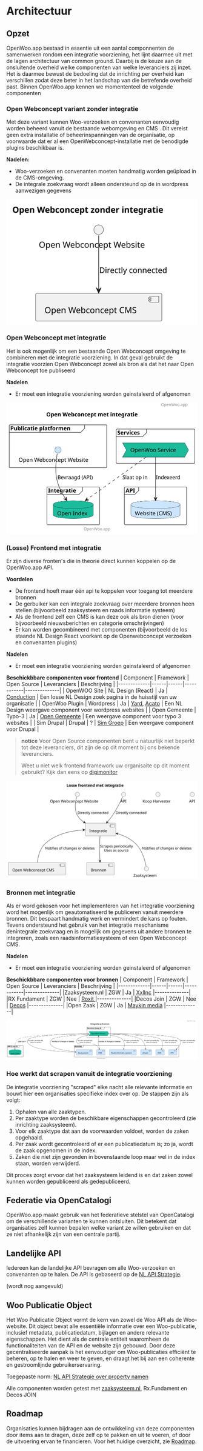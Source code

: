 # Architectuur

## Opzet
OpenWoo.app bestaad in essentie uit een aantal componnenten de samenwerken rondom een integratie voorziening, het lijnt daarmee uit met de lagen architectuur van common ground. Daarbij is de keuze aan de onsluitende overheid welke componenten van welke leveranciers zij inzet. Het is daarmee bewust de bedoeling dat de inrichting per overheid kan verschillen zodat deze beter in het landschap van die betrefende overheid past. Binnen OpenWoo.app kennen we momententeel de volgende componenten

### Open Webconcept variant zonder integratie
Met deze variant kunnen Woo-verzoeken en convenanten eenvoudig worden beheerd vanuit de bestaande webomgeving en CMS . Dit vereist geen extra installatie of beheerinspanningen van de organisatie, op voorwaarde dat er al een OpenWebconcept-installatie met de benodigde plugins beschikbaar is. 

**Nadelen:**
- Woo-verzoeken en convenanten moeten handmatig worden geüpload in de CMS-omgeving.
- De integrale zoekvraag wordt alleen ondersteund op de in wordpress aanwezigen gegevens

![OpenWeb Architecture](https://raw.githubusercontent.com/ConductionNL/woo-website-template/main/docs/OpenWebconceptZonder.svg)

### Open Webconcept met integratie
Het is ook mogenlijk om een bestaande Open Webconcept omgeving te combineren met de integratie voorziening. In dat geval gebruikt de integratie voorzien Open Webconcept zowel als bron als dat het naar Open Webconcept toe publiseerd

**Nadelen**
- Er moet een integratie voorziening worden geinstaleerd of afgenomen

![OpenWeb Architecture](https://raw.githubusercontent.com/ConductionNL/woo-website-template/main/docs/OpenWebconceptMet.svg)

### (Losse) Frontend met integratie
Er zijn diverse fronten's die in theorie direct kunnen koppelen op de OpenWoo.app API.

**Voordelen**
- De frontend hoeft maar één api te koppelen voor toegang tot meerdere bronnen
- De gerbuiker kan een integrale zoekvraag over meerdere bronnen heen stellen (bijvoorbeeld zaaksysteem en raads informatie systeem)
- Als de frontend zelf een CMS is kan deze ook als bron dienen (voor bijvoorbeeld nieuwsberichten en categorie omschrijvingen)
- Er kan worden gecombineerd met componenten (bijvoorbeeld de los staande NL Design React voorkant op de Openwebconcept verzoeken en convenanten plugins)

**Nadelen**
- Er moet een integratie voorziening worden geinstaleerd of afgenomen

**Beschickbbare componenten voor frontend**
| Component | Framework | Open Source | Leveranciers | Beschrijving |
|-------------|------|------|------------|--------------|
| OpenWOO Site  | NL Design (React) | Ja | [Conduction](https://conduction.nl/) | Een losse NL Design zoek pagina in de huisstijl van uw organisatie |
| OpenWoo Plugin | Wordpress | Ja | [Yard](https://www.yard.nl/), [Acato](https://acato.nl/) | Een NL Design weergave component voor wordpress websites |
| Open Gemeente | Typo-3 | Ja | [Open Gemeente](https://www.opengemeenten.nl/) | Een weergave component voor typo 3 websites |
| Sim Drupal | Drupal | ? | [Sim Groep](https://www.simgroep.nl/) | Een weergave component voor Drupal |

> **notice** 
> Voor Open Source componenten bent u natuurlijk niet beperkt tot deze leveranciers, dit zijn de op dit moment bij ons bekende leveranciers.
> 
> Weet u niet welk frontend framework uw organisaite op dit moment gebruikt? Kijk dan eens op [digimonitor](https://www.digimonitor.nl/cms-en/gemeenten/)
> 
![OpenWeb Architecture](https://raw.githubusercontent.com/ConductionNL/woo-website-template/main/docs/LosseFrontend.svg)

### Bronnen met integratie
Als er word gekosen voor het implementeren van het integratie voorziening word het mogenlijk om geautomatiseerd te publiceren vanuit meerdere bronnen.
Dit bespaart handmatig werk en vermindert de kans op fouten. Tevens ondersteund het gebruik van het integratie meschanisme denintegrale zoekvraag en is mogelijk om gegevens uit andere bronnen te integreren, zoals een raadsinformatiesysteem of een Open Webconcept CMS.

**Nadelen**
- Er moet een integratie voorziening worden geinstaleerd of afgenomen

**Beschickbbare componenten voor bronnen**
| Component | Framework | Open Source | Leveranciers | Beschrijving |
|-------------|------|------|------------|--------------|
|Zaaksysteem.nl | ZGW | Ja | [Xxllnc](https://xxllnc.nl/) |--------------|
|RX Fundament | ZGW | Nee | [Roxit ](https://www.roxit.nl/) |--------------|
|Decos Join | ZGW | Nee | [Decos](https://www.decos.com/nl) |--------------|
|Open Zaak | ZGW | Ja | [Maykin media](https://www.maykinmedia.nl/nl/) |--------------|

![OpenWeb Architecture](https://raw.githubusercontent.com/ConductionNL/woo-website-template/main/docs/Bronnen.svg)

### Hoe werkt dat scrapen vanuit de integratie voorziening

De integratie voorziening "scraped" elke nacht alle relevante informatie en bouwt hier een organisaties specifieke index over op. De stappen zijn als volgt:

1. Ophalen van alle zaaktypen.
2. Per zaaktype worden de beschikbare eigenschappen gecontroleerd (zie inrichting zaaksysteem).
3. Voor elk zaaktype dat aan de voorwaarden voldoet, worden de zaken opgehaald.
4. Per zaak wordt gecontroleerd of er een publicatiedatum is; zo ja, wordt de zaak opgenomen in de index.
5. Zaken die niet zijn gevonden in bovenstaande loop maar wel in de index staan, worden verwijderd.

Dit proces zorgt ervoor dat het zaaksysteem leidend is en dat zaken zowel kunnen worden gepubliceerd als gedepubliceerd.

## Federatie via OpenCatalogi

OpenWoo.app maakt gebruik van het federatieve stelstel van OpenCatalogi om de verschillende varianten te kunnen ontsluiten. Dit betekent dat organisaties zelf kunnen bepalen welke variant ze willen gebruiken en dat ze niet afhankelijk zijn van een centrale partij.

## Landelijke API

Iedereen kan de landelijke API bevragen om alle Woo-verzoeken en convenanten op te halen. De API is gebaseerd op de [NL API Strategie](https://docs.geostandaarden.nl/api/cv-hr-API-Strategie-20190213/).

(wordt nog aangevuld)


## Woo Publicatie Object

Het Woo Publicatie Object vormt de kern van zowel de Woo API als de Woo-website. Dit object bevat alle essentiële informatie over een Woo-publicatie, inclusief metadata, publicatiedatum, bijlagen en andere relevante eigenschappen. Het dient als de centrale entiteit waaromheen de functionaliteiten van de API en de website zijn gebouwd. Door deze gecentraliseerde aanpak is het eenvoudiger om Woo-publicaties efficiënt te beheren, op te halen en weer te geven, en draagt het bij aan een coherente en gestroomlijnde gebruikerservaring.

Toegepaste norm: [NL API Strategie over property namen](https://docs.geostandaarden.nl/api/cv-hr-API-Strategie-20190213/#veldnamen-in-snake_case-camelcase-uppercamelcase-of-kebab-case)


Alle componenten worden getest met [zaaksysteem.nl](https://xxllnc.nl/zaakgericht/), Rx.Fundament en Decos JOIN

## Roadmap

Organisaties kunnen bijdragen aan de ontwikkeling van deze componenten door items aan te dragen, deze zelf op te pakken en uit te voeren, of door de uitvoering ervan te financieren. Voor het huidige overzicht, zie [Roadmap](/docs/Roadmap.md).
